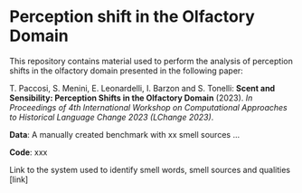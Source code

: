 # Perception shift in the Olfactory Domain

This repository contains material used to perform the analysis of perception shifts in the olfactory domain presented in the following paper:

T. Paccosi, S. Menini, E. Leonardelli, I. Barzon and S. Tonelli: **Scent and Sensibility: Perception Shifts in the Olfactory Domain** (2023). *In Proceedings of 4th International Workshop on Computational Approaches to Historical Language Change 2023 (LChange 2023)*. 

**Data**: A manually created benchmark with xx smell sources ... 

**Code**: xxx

Link to the system used to identify smell words, smell sources and qualities [link]
